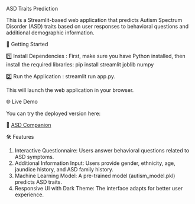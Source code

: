 ASD Traits Prediction

This is a Streamlit-based web application that predicts Autism Spectrum Disorder (ASD) traits based on user responses to behavioral questions and additional demographic information.

🚀 Getting Started

1️⃣ Install Dependencies : 
    First, make sure you have Python installed, then install the required libraries: 
    pip install streamlit joblib numpy

2️⃣ Run the Application :
    streamlit run app.py.
    
This will launch the web application in your browser.

🌐 Live Demo

You can try the deployed version here:  

🔗 [ASD Companion](https://asdcompanion.streamlit.app/)

🛠 Features
1. Interactive Questionnaire: Users answer behavioral questions related to ASD symptoms.
2. Additional Information Input: Users provide gender, ethnicity, age, jaundice history, and ASD family history.
3. Machine Learning Model: A pre-trained model (autism_model.pkl) predicts ASD traits.
4. Responsive UI with Dark Theme: The interface adapts for better user experience.



